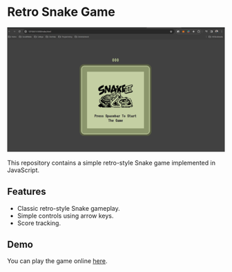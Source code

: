 # Retro Snake Game

![Preview](assets/preview.png)

This repository contains a simple retro-style Snake game implemented in JavaScript.

## Features

- Classic retro-style Snake gameplay.
- Simple controls using arrow keys.
- Score tracking.

## Demo

You can play the game online [here](https://your-deployed-site-url).

